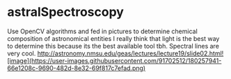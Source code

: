 # astralSpectroscopy
Use OpenCV algorithms and fed in pictures to determine chemical composition of astronomical entities
I really think that light is the best way to determine this because its the best available tool tbh. Spectral lines are very cool.
http://astronomy.nmsu.edu/geas/lectures/lecture19/slide02.html![image](https://user-images.githubusercontent.com/91702512/180257941-66e1208c-9690-482d-8e32-69f817c7efad.png)
